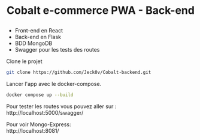 
# <p align="center">Cobalt e-commerce PWA - Back-end</p>
  

- Front-end en React
- Back-end en Flask
- BDD MongoDB
- Swagger pour les tests des routes


Clone le projet

```bash
git clone https://github.com/Jeck0v/Cobalt-backend.git
```
Lancer l'app avec le docker-compose.

```bash
docker compose up --build
```

Pour tester les routes vous pouvez aller sur : <br>
http://localhost:5000/swagger/

Pour voir Mongo-Express: <br>
http://localhost:8081/
